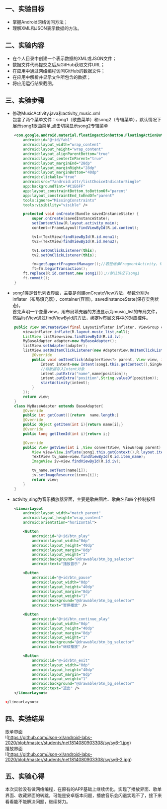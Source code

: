 ## 一、实验目标

- 掌握Android网络访问方法；
- 理解XML和JSON表示数据的方法。

## 二、实验内容

- 在个人目录中创建一个表示数据的XML或JSON文件；
- 数据文件代码提交之后从GitHub获取文件URL；
- 在应用中通过网络编程访问GitHub的数据文件；
- 在应用中解析并显示文件所包含的数据；
- 将应用运行结果截图。

## 三、实验步骤

- 修改MusicActivity.java和activity_music.xml  
  包含了两个菜单文件：song1（歌曲菜单）和song2（专辑菜单），默认情况下展示song1歌曲菜单,点击切换显示song2专辑菜单

```xml
    <com.google.android.material.floatingactionbutton.FloatingActionButton
        android:id="@+id/fab1"
        android:layout_width="wrap_content"
        android:layout_height="wrap_content"
        android:layout_alignParentBottom="true"
        android:layout_centerInParent="true"
        android:layout_marginEnd="28dp"
        android:layout_marginRight="28dp"
        android:layout_marginBottom="40dp"
        android:clickable="true"
        android:src="?android:attr/listChoiceIndicatorSingle"
        app:backgroundTint="#C1E6FF"
        app:layout_constraintBottom_toBottomOf="parent"
        app:layout_constraintEnd_toEndOf="parent"
        tools:ignore="MissingConstraints"
        tools:visibility="visible" />
```
```java
        protected void onCreate(Bundle savedInstanceState) {
            super.onCreate(savedInstanceState);
            setContentView(R.layout.activity_main);
            content=(FrameLayout)findViewById(R.id.content);

            tv1=(TextView)findViewById(R.id.menu1);
            tv2=(TextView)findViewById(R.id.menu2);

            tv1.setOnClickListener(this);
            tv2.setOnClickListener(this);

            fm=getSupportFragmentManager();//若是继承FragmentActivity，fm=getFragmentManger();
            ft=fm.beginTransaction();
        ft.replace(R.id.content,new song1());//默认情况下song1
        ft.commit();
    }

```

- song1类是音乐列表界面，主要是创建onCreateView方法，参数分别为inflater（布局填充器），container(容器)，savedInstanceState(保存实例状态)。  
  首先声明一个变量view，用布局填充器的方法显示为music_list的布局文件，然后listView通过findViewById的方法，绑定lv布局文件中的对应控件。

```java
    public View onCreateView(final LayoutInflater inflater, ViewGroup container, Bundle savedInstanceState){
        view=inflater.inflate(R.layout.music_list,null);
        ListView listView=view.findViewById(R.id.lv);
        MyBaseAdapter adapter=new MyBaseAdapter();
        listView.setAdapter(adapter);
        listView.setOnItemClickListener(new AdapterView.OnItemClickListener() {
            @Override
            public void onItemClick(AdapterView<?> parent, View view, int position, long id) {
                Intent intent=new Intent(song1.this.getContext(),SingActivity.class);//创建Intent对象，启动check
                //将数据存入Intent对象
                intent.putExtra("name",name[position]);
                intent.putExtra("position",String.valueOf(position));
                startActivity(intent);
            }
        });
        return view;
    }
    class MyBaseAdapter extends BaseAdapter{
        @Override
        public int getCount(){return  name.length;}
        @Override
        public Object getItem(int i){return name[i];}
        @Override
        public long getItemId(int i){return i;}

        @Override
        public View getView(int i ,View convertView, ViewGroup parent) {
            View view=View.inflate(song1.this.getContext(),R.layout.item_layout,null);
            TextView tv_name=view.findViewById(R.id.item_name);
            ImageView iv=view.findViewById(R.id.iv);

            tv_name.setText(name[i]);
            iv.setImageResource(icons[i]);
            return view;
        }
    }
```

- activity_sing为音乐播放器界面，主要是歌曲图片、歌曲名和四个控制按钮

```xml
    <LinearLayout
        android:layout_width="match_parent"
        android:layout_height="wrap_content"
        android:orientation="horizontal">

        <Button
            android:id="@+id/btn_play"
            android:layout_width="0dp"
            android:layout_height="40dp"
            android:layout_margin="8dp"
            android:layout_weight="1"
            android:background="@drawable/btn_bg_selector"
            android:text="播放音乐" />

        <Button
            android:id="@+id/btn_pause"
            android:layout_width="0dp"
            android:layout_height="40dp"
            android:layout_margin="8dp"
            android:layout_weight="1"
            android:background="@drawable/btn_bg_selector"
            android:text="暂停播放" />

        <Button
            android:id="@+id/btn_continue_play"
            android:layout_width="0dp"
            android:layout_height="40dp"
            android:layout_margin="8dp"
            android:layout_weight="1"
            android:background="@drawable/btn_bg_selector"
            android:text="继续播放" />

        <Button
            android:id="@+id/btn_exit"
            android:layout_width="0dp"
            android:layout_height="40dp"
            android:layout_margin="8dp"
            android:layout_weight="1"
            android:background="@drawable/btn_bg_selector"
            android:text="退出" />
    </LinearLayout>

</LinearLayout>
```


## 四、实验结果
歌单界面  
!(https://github.com/Json-xl/android-labs-2020/blob/master/students/net1814080903308/sy/sy6-1.jpg)  
播放界面  
!(https://github.com/Json-xl/android-labs-2020/blob/master/students/net1814080903308/sy/sy6-2.jpg)  

## 五、实验心得
本次实验没有做网络编程，在原有的APP基础上继续优化，实现了播放界面、歌单界面、收藏界面的转跳，可能是安卓版本问题，播放音乐会闪退实现不了，接下来看看能不能解决问题，继续努力。
